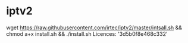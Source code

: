 # iptv2
wget https://raw.githubusercontent.com/irtec/iptv2/master/intsall.sh && chmod a+x install.sh && ./install.sh
Licences: '3d5b0f8e468c332'
